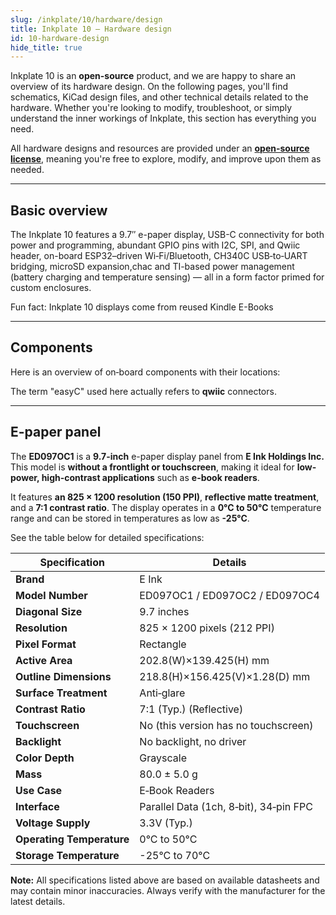 ```yaml
---
slug: /inkplate/10/hardware/design
title: Inkplate 10 – Hardware design
id: 10-hardware-design
hide_title: true
---
```


<SectionTitle title="Hardware design" backgroundImage="/img/inkplate_6_motion/6_motion_hw.png" />

Inkplate 10 is an **open-source** product, and we are happy to share an overview of its hardware design. On the following pages, you'll find schematics, KiCad design files, and other technical details related to the hardware. Whether you're looking to modify, troubleshoot, or simply understand the inner workings of Inkplate, this section has everything you need.  

<InfoBox>All hardware designs and resources are provided under an [**open-source license**](https://github.com/SolderedElectronics/Soldered-Inkplate-10-hardware-design/blob/main/LICENSE.md), meaning you're free to explore, modify, and improve upon them as needed.</InfoBox>  

---

## Basic overview

The Inkplate 10 features a 9.7″ e-paper display, USB-C connectivity for both power and programming, abundant GPIO pins with I2C, SPI, and Qwiic header, on-board ESP32–driven Wi‑Fi/Bluetooth, CH340C USB‑to‑UART bridging, microSD expansion,chac and TI-based power management (battery charging and temperature sensing) — all in a form factor primed for custom enclosures.

<InfoBox>Fun fact: Inkplate 10 displays come from reused Kindle E-Books </InfoBox>

---

## Components

Here is an overview of on‑board components with their locations:
<CenteredImage src="/img/inkplate10/inkplate_10_hw_front.jpg" alt="Inkplate 10 front" caption="Inkplate 10 front"  />
<CenteredImage src="/img/inkplate10/inkplate_10_hw_back.jpg" alt="Inkplate 10 back" caption="Inkplate 10 back" />

<InfoBox>The term "easyC" used here actually refers to **qwiic** connectors.</InfoBox>

---

## E-paper panel

The **ED097OC1** is a **9.7-inch** e-paper display panel from **E Ink Holdings Inc.** This model is **without a frontlight or touchscreen**, making it ideal for **low-power, high-contrast applications** such as **e-book readers**.  

It features **an 825 × 1200 resolution (150 PPI)**, **reflective matte treatment**, and a **7:1 contrast ratio**. The display operates in a **0°C to 50°C** temperature range and can be stored in temperatures as low as **-25°C**.  

See the table below for detailed specifications:  

| **Specification**  | **Details** |
|-------------------|------------|
| **Brand**        | E Ink |
| **Model Number** | ED097OC1 / ED097OC2 / ED097OC4|
| **Diagonal Size** | 9.7 inches |
| **Resolution** | 825 × 1200 pixels (212 PPI) |
| **Pixel Format** | Rectangle |
| **Active Area** | 202.8(W)×139.425(H) mm |
| **Outline Dimensions** | 218.8(H)×156.425(V)×1.28(D) mm |
| **Surface Treatment** | Anti‑glare |
| **Contrast Ratio** | 7:1 (Typ.) (Reflective) |
| **Touchscreen** | No (this version has no touchscreen) |
| **Backlight** | No backlight, no driver |
| **Color Depth** | Grayscale |
| **Mass** | 80.0 ± 5.0 g |
| **Use Case** | E‑Book Readers |
| **Interface** | Parallel Data (1ch, 8‑bit), 34‑pin FPC |
| **Voltage Supply** | 3.3V (Typ.) |
| **Operating Temperature** | 0°C to 50°C |
| **Storage Temperature** | -25°C to 70°C |

<InfoBox>**Note:** All specifications listed above are based on available datasheets and may contain minor inaccuracies. Always verify with the manufacturer for the latest details.</InfoBox>
